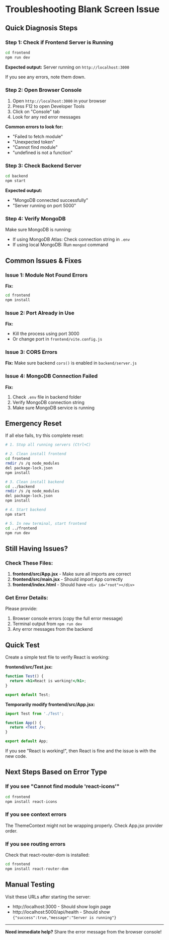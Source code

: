 # Troubleshooting Blank Screen Issue

## Quick Diagnosis Steps

### Step 1: Check if Frontend Server is Running
```bash
cd frontend
npm run dev
```

**Expected output:** Server running on `http://localhost:3000`

If you see any errors, note them down.

### Step 2: Open Browser Console
1. Open `http://localhost:3000` in your browser
2. Press F12 to open Developer Tools
3. Click on "Console" tab
4. Look for any red error messages

**Common errors to look for:**
- "Failed to fetch module"
- "Unexpected token"
- "Cannot find module"
- "undefined is not a function"

### Step 3: Check Backend Server
```bash
cd backend
npm start
```

**Expected output:** 
- "MongoDB connected successfully"
- "Server running on port 5000"

### Step 4: Verify MongoDB
Make sure MongoDB is running:
- If using MongoDB Atlas: Check connection string in `.env`
- If using local MongoDB: Run `mongod` command

## Common Issues & Fixes

### Issue 1: Module Not Found Errors
**Fix:**
```bash
cd frontend
npm install
```

### Issue 2: Port Already in Use
**Fix:**
- Kill the process using port 3000
- Or change port in `frontend/vite.config.js`

### Issue 3: CORS Errors
**Fix:** Make sure backend `cors()` is enabled in `backend/server.js`

### Issue 4: MongoDB Connection Failed
**Fix:**
1. Check `.env` file in backend folder
2. Verify MongoDB connection string
3. Make sure MongoDB service is running

## Emergency Reset

If all else fails, try this complete reset:

```bash
# 1. Stop all running servers (Ctrl+C)

# 2. Clean install frontend
cd frontend
rmdir /s /q node_modules
del package-lock.json
npm install

# 3. Clean install backend  
cd ../backend
rmdir /s /q node_modules
del package-lock.json
npm install

# 4. Start backend
npm start

# 5. In new terminal, start frontend
cd ../frontend
npm run dev
```

## Still Having Issues?

### Check These Files:

1. **frontend/src/App.jsx** - Make sure all imports are correct
2. **frontend/src/main.jsx** - Should import App correctly
3. **frontend/index.html** - Should have `<div id="root"></div>`

### Get Error Details:

Please provide:
1. Browser console errors (copy the full error message)
2. Terminal output from `npm run dev`
3. Any error messages from the backend

## Quick Test

Create a simple test file to verify React is working:

**frontend/src/Test.jsx:**
```jsx
function Test() {
  return <h1>React is working!</h1>;
}

export default Test;
```

**Temporarily modify frontend/src/App.jsx:**
```jsx
import Test from './Test';

function App() {
  return <Test />;
}

export default App;
```

If you see "React is working!", then React is fine and the issue is with the new code.

## Next Steps Based on Error Type

### If you see "Cannot find module 'react-icons'"
```bash
cd frontend
npm install react-icons
```

### If you see context errors
The ThemeContext might not be wrapping properly. Check App.jsx provider order.

### If you see routing errors
Check that react-router-dom is installed:
```bash
cd frontend
npm install react-router-dom
```

## Manual Testing

Visit these URLs after starting the server:
- http://localhost:3000 - Should show login page
- http://localhost:5000/api/health - Should show `{"success":true,"message":"Server is running"}`

---

**Need immediate help?** 
Share the error message from the browser console!

